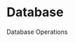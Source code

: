 # Database
Database Operations
<html>
<head>
<title>Database Operations</title>
</head>
<body>
</body>
</html>
